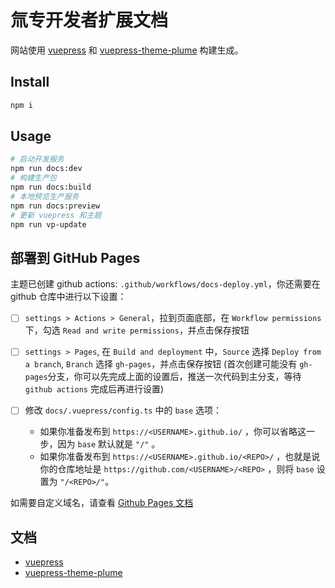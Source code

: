 # 氚专开发者扩展文档

网站使用 [vuepress](https://vuepress.vuejs.org/) 和 [vuepress-theme-plume](https://github.com/pengzhanbo/vuepress-theme-plume) 构建生成。

## Install

```sh
npm i
```

## Usage

```sh
# 启动开发服务
npm run docs:dev
# 构建生产包
npm run docs:build
# 本地预览生产服务
npm run docs:preview
# 更新 vuepress 和主题
npm run vp-update
```

## 部署到 GitHub Pages

主题已创建 github actions: `.github/workflows/docs-deploy.yml`，你还需要在 github 仓库中进行以下设置：

- [ ] `settings > Actions > General`，拉到页面底部，在 `Workflow permissions` 下，勾选 `Read and write permissions`，并点击保存按钮

- [ ] `settings > Pages`, 在 `Build and deployment` 中，`Source` 选择 `Deploy from a branch`, `Branch` 选择 `gh-pages`，并点击保存按钮
  (首次创建可能没有 `gh-pages`分支，你可以先完成上面的设置后，推送一次代码到主分支，等待 `github actions` 完成后再进行设置)

- [ ] 修改 `docs/.vuepress/config.ts` 中的 `base` 选项：
  - 如果你准备发布到 `https://<USERNAME>.github.io/` ，你可以省略这一步，因为 `base` 默认就是 `"/"` 。
  - 如果你准备发布到 `https://<USERNAME>.github.io/<REPO>/` ，也就是说你的仓库地址是 `https://github.com/<USERNAME>/<REPO>` ，则将 `base` 设置为 `"/<REPO>/"`。

如需要自定义域名，请查看 [Github Pages 文档](https://docs.github.com/zh/pages/configuring-a-custom-domain-for-your-github-pages-site/about-custom-domains-and-github-pages)

## 文档

- [vuepress](https://vuepress.vuejs.org/)
- [vuepress-theme-plume](https://theme-plume.vuejs.press/)
